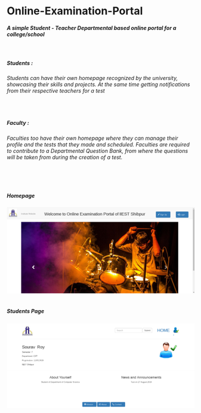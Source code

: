 # Online-Examination-Portal
<h5> A simple Student - Teacher Departmental based online portal for a college/school</h5>
<br>
<h5>Students : </h5> <h6>Students can have their own homepage recognized by the university, showcasing their skills and projects. At the same time getting notifications from their respective teachers for a test</h6>
<br>
<h5>Faculty : </h5> <h6>Faculties too have their own homepage where they can manage their profile and the tests that they made and scheduled. Faculties are required to contribute to a Departmental Question Bank, from where the questions will be taken from during the creation of a test.</h6>    
<br>
<br>
<h5>Homepage</h5>
<img src="Screenshots.png">
<br>
<br>
<h5>Students Page</h5>
<img src="Screenshots2.png">
